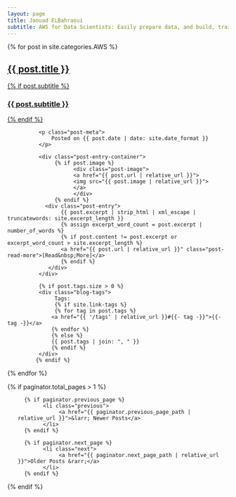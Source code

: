 ```yaml
---
layout: page
title: Jaouad ELBahraoui
subtitle: AWS for Data Scientists: Easily prepare data, and build, train, and deploy ML models
---
```


<div class="posts-list">
  {% for post in site.categories.AWS %}
               <article class="post-preview">
               <a href="{{ post.url | relative_url }}">
                 <h2 class="post-title">{{ post.title }}</h2>
               {% if post.subtitle %}
                       <h3 class="post-subtitle">
                       {{ post.subtitle }}
                      </h3>
                 {% endif %}
               </a>

              <p class="post-meta">
                  Posted on {{ post.date | date: site.date_format }}
              </p>

              <div class="post-entry-container">
                   {% if post.image %}
                         <div class="post-image">
                         <a href="{{ post.url | relative_url }}">
                         <img src="{{ post.image | relative_url }}">
                         </a>
                         </div>
                   {% endif %}
                <div class="post-entry">
                     {{ post.excerpt | strip_html | xml_escape | truncatewords: site.excerpt_length }}
                     {% assign excerpt_word_count = post.excerpt | number_of_words %}
                     {% if post.content != post.excerpt or excerpt_word_count > site.excerpt_length %}
                     <a href="{{ post.url | relative_url }}" class="post-read-more">[Read&nbsp;More]</a>
                     {% endif %}
                 </div>
              </div>

              {% if post.tags.size > 0 %}
              <div class="blog-tags">
                   Tags:
                   {% if site.link-tags %}
                   {% for tag in post.tags %}
                  <a href="{{ '/tags' | relative_url }}#{{- tag -}}">{{- tag -}}</a>
                  {% endfor %}
                  {% else %}
                  {{ post.tags | join: ", " }}
                  {% endif %}
              </div>
             {% endif %}

   </article>
  {% endfor %}
</div>

{% if paginator.total_pages > 1 %}
<ul class="pager main-pager">

      {% if paginator.previous_page %}
            <li class="previous">
                 <a href="{{ paginator.previous_page_path | relative_url }}">&larr; Newer Posts</a>
            </li>
      {% endif %}

      {% if paginator.next_page %}
            <li class="next">
                 <a href="{{ paginator.next_page_path | relative_url }}">Older Posts &rarr;</a>
            </li>
      {% endif %}
</ul>
{% endif %}
